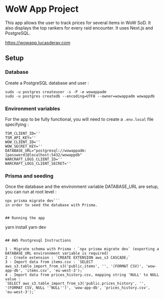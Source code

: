 # WoW App Project

This app allows the user to track prices for several items in WoW SoD.
It also displays the top rankers for every raid encounter.
It uses Next.js and PostgreSQL.

https://wowapp.lucasderay.com

## Setup

### Database

Create a PostgreSQL database and user :

```shell
sudo -u postgres createuser -s -P -e wowappadm
sudo -u postgres createdb --encoding=UTF8 --owner=wowappadm wowappdb
```

### Environment variables

For the app to be fully functional, you will need to create a `.env.local` file specifying :

```
TSM_CLIENT_ID=''
TSM_API_KEY=''
WOW_CLIENT_ID=''
WOW_SECRET_KEY=''
DATABASE_URL="postgresql://wowappadm:[password]@localhost:5432/wowappdb"
WARCRAFT_LOGS_CLIENT_ID=''
WARCRAFT_LOGS_CLIENT_SECRET=''
```

### Prisma and seeding

Once the database and the environment variable DATABASE_URL are setup, you can run at root level :
```npx prisma generate
npx prisma migrate dev```
in order to seed the database with Prisma.


## Running the app

```
yarn install
yarn dev
```

## AWS Postgresql Instructions

1 - Migrate schema with Prisma : `npx prisma migrate dev` (exporting a DATABASE_URL environnment variable is required)
2 - Create extension : `CREATE EXTENSION aws_s3 CASCADE;`
3 - Import data from items.csv : `SELECT aws_s3.table_import_from_s3('public.items', '', '(FORMAT CSV)', 'wow-app-db', 'items.csv', 'eu-west-3');`
4 - Import data from prices_history.csv, mapping string 'NULL' to NULL value : 
`SELECT aws_s3.table_import_from_s3('public.prices_history', '', '(FORMAT CSV, NULL ''NULL'')', 'wow-app-db', 'prices_history.csv', 'eu-west-3');`
